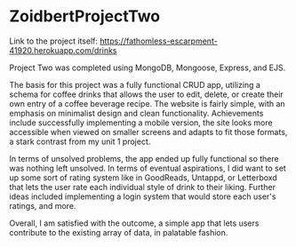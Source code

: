 # ZoidbertProjectTwo

Link to the project itself: https://fathomless-escarpment-41920.herokuapp.com/drinks

Project Two was completed using MongoDB, Mongoose, Express, and EJS.

The basis for this project was a fully functional CRUD app, utilizing a schema for coffee drinks that allows the user to edit, delete, or create their own entry of a coffee beverage recipe. The website is fairly simple, with an emphasis on minimalist design and clean functionality. Achievements include successfully implementing a mobile version, the site looks more accessible when viewed on smaller screens and adapts to fit those formats, a stark contrast from my unit 1 project.

In terms of unsolved problems, the app ended up fully functional so there was nothing left unsolved. In terms of eventual aspirations, I did want to set up some sort of rating system like in GoodReads, Untappd, or Letterboxd that lets the user rate each individual style of drink to their liking. Further ideas included implementing a login system that would store each user's ratings, and more.

Overall, I am satisfied with the outcome, a simple app that lets users contribute to the existing array of data, in palatable fashion. 
